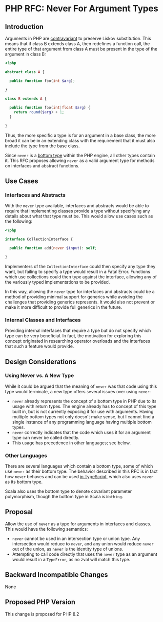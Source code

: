 # PHP RFC: Never For Argument Types

## Introduction

Arguments in PHP are [contravariant](https://en.wikipedia.org/wiki/Covariance_and_contravariance_(computer_science)) to preserve Liskov substitution. This means that if class B extends class A, then redefines a function call, the entire type of that argument from class A must be present in the type of the argument in class B:

```php
<?php

abstract class A {

  public function foo(int $arg);

}

class B extends A {
  
  public function foo(int|float $arg) {
    return round($arg) + 1;
  }
  
}
```

Thus, the more specific a type is for an argument in a base class, the more broad it can be in an extending class with the requirement that it must also include the type from the base class.

Since `never` is a [bottom type](https://en.wikipedia.org/wiki/Bottom_type) within the PHP engine, all other types contain it. This RFC proposes allowing `never` as a valid argument type for methods on interfaces and abstract functions.

## Use Cases

### Interfaces and Abstracts

With the `never` type available, interfaces and abstracts would be able to require that implementing classes provide a type without specifying any details about what that type must be. This would allow use cases such as the following:

```php
<?php

interface CollectionInterface {

  public function add(never $input): self;

}
```

Implementers of the `CollectionInterface` could then specify any type they want, but failing to specify a type would result in a Fatal Error. Functions which use collections could then type against the interface, allowing any of the variously typed implementations to be provided.

In this way, allowing the `never` type for interfaces and abstracts could be a method of providing minimal support for generics while avoiding the challenges that providing generics represents. It would also not prevent or make it more difficult to provide full generics in the future.

### Internal Classes and Interfaces

Providing internal interfaces that require a type but do not specify which type can be very beneficial. In fact, the motivation for exploring this concept originated in researching operator overloads and the interfaces that such a feature would provide.

## Design Considerations

### Using Never vs. A New Type

While it could be argued that the meaning of `never` was that code using this type would terminate, a new type offers several issues over using `never`:

- `never` already represents the concept of a bottom type in PHP due to its usage with return types. The engine already has to concept of this type built in, but is not currently exposing it for use with arguments. Having multiple bottom types not only doesn't make sense, but I cannot find a single instance of any programming language having multiple bottom types.
- `never` correctly indicates that the code which uses it for an argument type can never be called directly.
- This usage has precedence in other languages; see below.

### Other Languages

There are several languages which contain a bottom type, some of which use `never` as their bottom type. The behavior described in this RFC is in fact how `never` behaves and can be used [in TypeScript](https://blog.logrocket.com/when-to-use-never-and-unknown-in-typescript-5e4d6c5799ad/), which also uses `never` as its bottom type.

Scala also uses the bottom type to denote covariant parameter polymorphism, though the bottom type in Scala is `Nothing`.

## Proposal

Allow the use of `never` as a type for arguments in interfaces and classes. This would have the following semantics:

- `never` cannot be used in an intersection type or union type. Any intersection would reduce to `never`, and any union would reduce `never` out of the union, as `never` is the identity type of unions.
- Attempting to call code directly that uses the `never` type as an argument would result in a `TypeError`, as no zval will match this type.

## Backward Incompatible Changes

None

## Proposed PHP Version

This change is proposed for PHP 8.2
